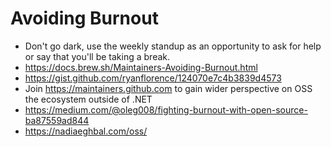 # Avoiding Burnout

* Don't go dark, use the weekly standup as an opportunity to ask for help or say that you'll be taking a break.
* https://docs.brew.sh/Maintainers-Avoiding-Burnout.html
* https://gist.github.com/ryanflorence/124070e7c4b3839d4573
* Join https://maintainers.github.com to gain wider perspective on OSS the ecosystem outside of .NET
* https://medium.com/@oleg008/fighting-burnout-with-open-source-ba87559ad844
* https://nadiaeghbal.com/oss/
